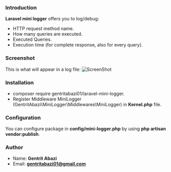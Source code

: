 ### Introduction
**Laravel mini logger** offers you to log/debug:
* HTTP request method name.
* How many queries are executed.
* Executed Queries.
* Execution time (for complete response, also for every query).

### Screenshot
This is what will appear in a log file:
![ScreenShot](https://i.imgur.com/XFGcLHH.png)

### Installation
* composer require gentritabazi01/laravel-mini-logger.
* Register Middleware MiniLogger (GentritAbazi\MiniLogger\Middlewares\MiniLogger) in **Kernel.php** file.

### Configuration
You can configure package in **config/mini-logger.php** by using **php artisan vendor:publish**.

### Author
* Name: **Gentrit Abazi**
* Email: **gentritabazi01@gmail.com**
